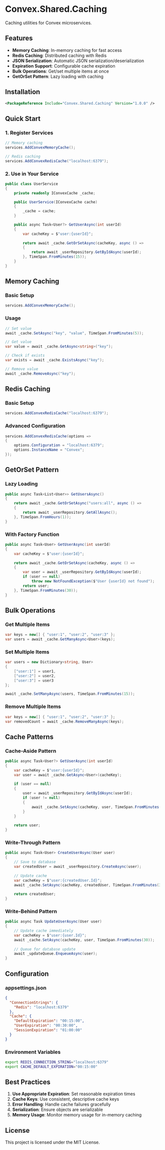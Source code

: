 # Convex.Shared.Caching

Caching utilities for Convex microservices.

## Features

- **Memory Caching**: In-memory caching for fast access
- **Redis Caching**: Distributed caching with Redis
- **JSON Serialization**: Automatic JSON serialization/deserialization
- **Expiration Support**: Configurable cache expiration
- **Bulk Operations**: Get/set multiple items at once
- **GetOrSet Pattern**: Lazy loading with caching

## Installation

```xml
<PackageReference Include="Convex.Shared.Caching" Version="1.0.0" />
```

## Quick Start

### 1. Register Services

```csharp
// Memory caching
services.AddConvexMemoryCache();

// Redis caching
services.AddConvexRedisCache("localhost:6379");
```

### 2. Use in Your Service

```csharp
public class UserService
{
    private readonly IConvexCache _cache;

    public UserService(IConvexCache cache)
    {
        _cache = cache;
    }

    public async Task<User?> GetUserAsync(int userId)
    {
        var cacheKey = $"user:{userId}";
        
        return await _cache.GetOrSetAsync(cacheKey, async () =>
        {
            return await _userRepository.GetByIdAsync(userId);
        }, TimeSpan.FromMinutes(15));
    }
}
```

## Memory Caching

### Basic Setup
```csharp
services.AddConvexMemoryCache();
```

### Usage
```csharp
// Set value
await _cache.SetAsync("key", "value", TimeSpan.FromMinutes(5));

// Get value
var value = await _cache.GetAsync<string>("key");

// Check if exists
var exists = await _cache.ExistsAsync("key");

// Remove value
await _cache.RemoveAsync("key");
```

## Redis Caching

### Basic Setup
```csharp
services.AddConvexRedisCache("localhost:6379");
```

### Advanced Configuration
```csharp
services.AddConvexRedisCache(options =>
{
    options.Configuration = "localhost:6379";
    options.InstanceName = "Convex";
});
```

## GetOrSet Pattern

### Lazy Loading
```csharp
public async Task<List<User>> GetUsersAsync()
{
    return await _cache.GetOrSetAsync("users:all", async () =>
    {
        return await _userRepository.GetAllAsync();
    }, TimeSpan.FromHours(1));
}
```

### With Factory Function
```csharp
public async Task<User> GetUserAsync(int userId)
{
    var cacheKey = $"user:{userId}";
    
    return await _cache.GetOrSetAsync(cacheKey, async () =>
    {
        var user = await _userRepository.GetByIdAsync(userId);
        if (user == null)
            throw new NotFoundException($"User {userId} not found");
        return user;
    }, TimeSpan.FromMinutes(30));
}
```

## Bulk Operations

### Get Multiple Items
```csharp
var keys = new[] { "user:1", "user:2", "user:3" };
var users = await _cache.GetManyAsync<User>(keys);
```

### Set Multiple Items
```csharp
var users = new Dictionary<string, User>
{
    ["user:1"] = user1,
    ["user:2"] = user2,
    ["user:3"] = user3
};

await _cache.SetManyAsync(users, TimeSpan.FromMinutes(15));
```

### Remove Multiple Items
```csharp
var keys = new[] { "user:1", "user:2", "user:3" };
var removedCount = await _cache.RemoveManyAsync(keys);
```

## Cache Patterns

### Cache-Aside Pattern
```csharp
public async Task<User?> GetUserAsync(int userId)
{
    var cacheKey = $"user:{userId}";
    var user = await _cache.GetAsync<User>(cacheKey);
    
    if (user == null)
    {
        user = await _userRepository.GetByIdAsync(userId);
        if (user != null)
        {
            await _cache.SetAsync(cacheKey, user, TimeSpan.FromMinutes(30));
        }
    }
    
    return user;
}
```

### Write-Through Pattern
```csharp
public async Task<User> CreateUserAsync(User user)
{
    // Save to database
    var createdUser = await _userRepository.CreateAsync(user);
    
    // Update cache
    var cacheKey = $"user:{createdUser.Id}";
    await _cache.SetAsync(cacheKey, createdUser, TimeSpan.FromMinutes(30));
    
    return createdUser;
}
```

### Write-Behind Pattern
```csharp
public async Task UpdateUserAsync(User user)
{
    // Update cache immediately
    var cacheKey = $"user:{user.Id}";
    await _cache.SetAsync(cacheKey, user, TimeSpan.FromMinutes(30));
    
    // Queue for database update
    await _updateQueue.EnqueueAsync(user);
}
```

## Configuration

### appsettings.json
```json
{
  "ConnectionStrings": {
    "Redis": "localhost:6379"
  },
  "Cache": {
    "DefaultExpiration": "00:15:00",
    "UserExpiration": "00:30:00",
    "SessionExpiration": "01:00:00"
  }
}
```

### Environment Variables
```bash
export REDIS_CONNECTION_STRING="localhost:6379"
export CACHE_DEFAULT_EXPIRATION="00:15:00"
```

## Best Practices

1. **Use Appropriate Expiration**: Set reasonable expiration times
2. **Cache Keys**: Use consistent, descriptive cache keys
3. **Error Handling**: Handle cache failures gracefully
4. **Serialization**: Ensure objects are serializable
5. **Memory Usage**: Monitor memory usage for in-memory caching

## License

This project is licensed under the MIT License.
